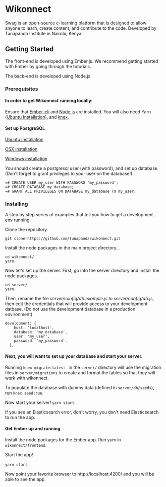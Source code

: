 # Wikonnect

Swag is an open-source e-learning platform that is designed to allow anyone to learn, create content, and contribute to the code. Developed by Tunapanda Institute in Nairobi, Kenya.

## Getting Started

The front-end is developed using Ember.js. We recommend getting started with Ember by going through the tutorials.

The back-end is developed using Node.js.

### Prerequisites

#### In order to get Wikonnect running locally:

Ensure that [Ember-cli](https://ember-cli.com/) and [Node.js](https://nodejs.org/en/) are installed. You will also need Yarn ([Ubuntu Installation](https://www.hostinger.com/tutorials/how-to-install-yarn-on-ubuntu/)), and [knex](https://gist.github.com/NigelEarle/80150ff1c50031e59b872baf0e474977).

#### Set up PostgreSQL

[Ubuntu installation](https://www.digitalocean.com/community/tutorials/how-to-install-and-use-postgresql-on-ubuntu-18-04)

[OSX installation](https://www.codementor.io/engineerapart/getting-started-with-postgresql-on-mac-osx-are8jcopb)

[Windows installation](http://www.postgresqltutorial.com/install-postgresql/)

You should create a postgresql user (with password), and set up database. (Don't forget to grant privileges to your user on the database!)

```
=# CREATE USER my_user WITH PASSWORD 'my_password';
=# CREATE DATABASE my_database;
=# GRANT ALL PRIVILEGES ON DATABASE my_database TO my_user;
```

### Installing

A step by step series of examples that tell you how to get a development env running

Clone the repository

```
git clone https://github.com/tunapanda/wikonnect.git
```

Install the node packages in the main project directory...

```
cd wikonnect/
yarn
```

Now let's set up the server. First, go into the server directory and install the node packages.

```
cd server/
yarn
```

Then, rename the  file *server/config/db.example.js* to *server/config/db.js*, then edit the credentials that will provide access to your development datbase. (Do not use the development database in a production environment)

```
development: {
    host: 'localhost',
    database: 'my_database',
    user: 'my_user',
    password: 'my_password',
  },
```

#### Next, you will want to set up your database and start your server.

Running `knex migrate:latest ` in the `server/` directory will use the migration files in `server/migrations` to create and format the tables so that they will work with wikonnect.

To populate the database with dummy data (defined in `server/db/seeds`), run `knex seed:run`. 

Now start your server! `yarn start`.

If you see an Elasticsearch error, don't worry, you don't need Elasticsearch to run the app.

#### Get Ember up and running

Install the node packages for the Ember app. Run `yarn` in `wikonnect/frontend`.

Start the app!

`yarn start`.

Now point your favorite browser to http://localhost:4200/ and you will be able to see the app.
